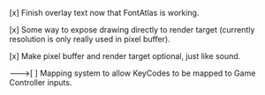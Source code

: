 [x] Finish overlay text now that FontAtlas is working.

[x] Some way to expose drawing directly to render target (currently resolution is only really used in pixel buffer).

[x] Make pixel buffer and render target optional, just like sound.

--->[ ] Mapping system to allow KeyCodes to be mapped to Game Controller inputs.
